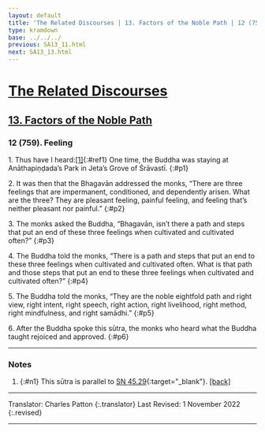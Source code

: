 ```yaml
---
layout: default
title: 'The Related Discourses | 13. Factors of the Noble Path | 12 (759). Feeling'
type: kramdown
base: ../../../
previous: SA13_11.html
next: SA13_13.html
---
```


# [The Related Discourses](../index.html)
## [13. Factors of the Noble Path](index.html)
### 12 (759). Feeling

1\. Thus have I heard:[\[1\]](#n1){:#ref1} One time, the Buddha was staying at Anāthapiṇḍada’s Park in Jeta’s Grove of Śrāvastī.
{:#p1}

2\. It was then that the Bhagavān addressed the monks, “There are three feelings that are impermanent, conditioned, and dependently arisen. What are the three? They are pleasant feeling, painful feeling, and feeling that’s neither pleasant nor painful.”
{:#p2}

3\. The monks asked the Buddha, “Bhagavān, isn’t there a path and steps that put an end of these three feelings when cultivated and cultivated often?”
{:#p3}

4\. The Buddha told the monks, “There is a path and steps that put an end to these three feelings when cultivated and cultivated often. What is that path and those steps that put an end to these three feelings when cultivated and cultivated often?”
{:#p4}

5\. The Buddha told the monks, “They are the noble eightfold path and right view, right intent, right speech, right action, right livelihood, right method, right mindfulness, and right samādhi.”
{:#p5}

6\. After the Buddha spoke this sūtra, the monks who heard what the Buddha taught rejoiced and approved.
{:#p6}

---

### Notes

1. {:#n1} This sūtra is parallel to [SN 45.29](https://suttacentral.net/sn45.29){:target="_blank"}. [\[back\]](#ref1)

---

Translator: Charles Patton
{:.translator}
Last Revised: 1 November 2022
{:.revised}

---